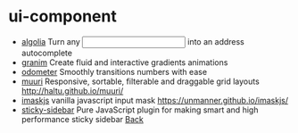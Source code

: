 # ui-component

+ [algolia](https://github.com/algolia/places) Turn any <input> into an address autocomplete
+ [granim](https://github.com/sarcadass/granim.js) Create fluid and interactive gradients animations
+ [odometer](https://github.com/HubSpot/odometer) Smoothly transitions numbers with ease
+ [muuri](https://github.com/haltu/muuri) Responsive, sortable, filterable and draggable grid layouts http://haltu.github.io/muuri/
+ [imaskjs](https://github.com/uNmAnNeR/imaskjs) vanilla javascript input mask https://unmanner.github.io/imaskjs/
+ [sticky-sidebar](https://github.com/abouolia/sticky-sidebar) Pure JavaScript plugin for making smart and high performance sticky sidebar
[Back](./)

